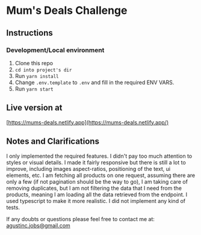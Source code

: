 # Mum's Deals Challenge

## Instructions

### Development/Local environment

1. Clone this repo
2. `cd into project's dir`
3. Run `yarn install`
4. Change `.env.template` to `.env` and fill in the required ENV VARS.
5. Run `yarn start`

## Live version at

[https://mums-deals.netlify.app](https://mums-deals.netlify.app/)

## Notes and Clarifications

I only implemented the required features. I didn't pay too much attention to styles or visual details.
I made it fairly responsive but there is still a lot to improve, including images aspect-ratios, positioning of the text, ui elements, etc.
I am fetching all products on one request, assuming there are only a few (if not pagination should be the way to go), I am taking care of removing duplicates, but I am not filtering the data that I need from the products, meaning I am loading all the data retrieved from the endpoint.
I used typescript to make it more realistic. I did not implement any kind of tests.

If any doubts or questions please feel free to contact me at: agustinc.jobs@gmail.com
